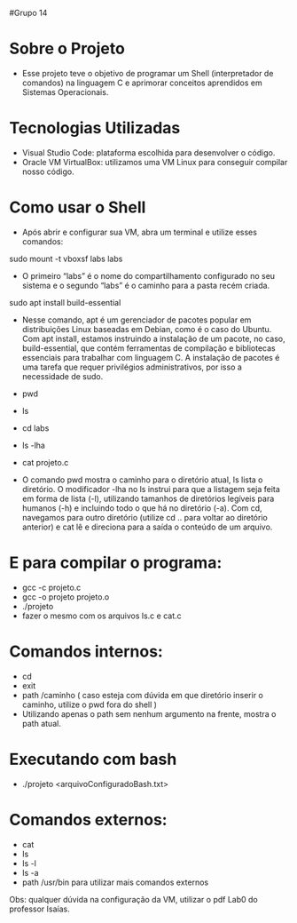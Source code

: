#Grupo 14

# Sobre o Projeto
- Esse projeto teve o objetivo de programar um Shell (interpretador de comandos) na linguagem C e aprimorar conceitos aprendidos em Sistemas Operacionais.


# Tecnologias Utilizadas
- Visual Studio Code: plataforma escolhida para desenvolver o código.
- Oracle VM VirtualBox: utilizamos uma VM Linux para conseguir compilar nosso código.


# Como usar o Shell
- Após abrir e configurar sua VM, abra um terminal e utilize esses comandos:

 sudo mount -t vboxsf labs labs
- O primeiro “labs” é o nome do compartilhamento configurado no seu sistema e o segundo “labs” é o caminho
para a pasta recém criada.

 sudo apt install build-essential
- Nesse comando, apt é um gerenciador de pacotes popular em distribuições Linux baseadas em Debian, como é o
caso do Ubuntu. Com apt install, estamos instruindo a instalação de um pacote, no caso, build-essential,
que contém ferramentas de compilação e bibliotecas essenciais para trabalhar com linguagem C. A instalação de
pacotes é uma tarefa que requer privilégios administrativos, por isso a necessidade de sudo.

 - pwd
 - ls
 - cd labs
 - ls -lha
 - cat projeto.c
- O comando pwd mostra o caminho para o diretório atual, ls lista o diretório. O modificador -lha no ls instrui para
que a listagem seja feita em forma de lista (-l), utilizando tamanhos de diretórios legíveis para humanos (-h) e
incluindo todo o que há no diretório (-a). Com cd, navegamos para outro diretório (utilize cd .. para voltar ao
diretório anterior) e cat lê e direciona para a saída o conteúdo de um arquivo.


# E para compilar o programa:
- gcc -c projeto.c 
- gcc -o projeto projeto.o
- ./projeto
- fazer o mesmo com os arquivos ls.c e cat.c

# Comandos internos:
- cd
- exit
- path /caminho
  ( caso esteja com dúvida em que diretório inserir o caminho, utilize o pwd fora do shell )
- Utilizando apenas o path sem nenhum argumento na frente, mostra o path atual.

# Executando com bash
- ./projeto <arquivoConfiguradoBash.txt>

# Comandos externos:
- cat
- ls
- ls -l
- ls -a
- path /usr/bin para utilizar mais comandos externos

Obs: qualquer dúvida na configuração da VM, utilizar o pdf Lab0 do professor Isaías.
